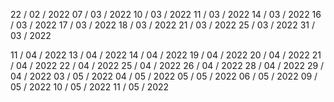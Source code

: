 22 / 02 / 2022
07 / 03 / 2022
10 / 03 / 2022
11 / 03 / 2022
14 / 03 / 2022
16 / 03 / 2022
17 / 03 / 2022
18 / 03 / 2022
21 / 03 / 2022
25 / 03 / 2022
31 / 03 / 2022

11 / 04 / 2022
13 / 04 / 2022
14 / 04 / 2022
19 / 04 / 2022
20 / 04 / 2022
21 / 04 / 2022
22 / 04 / 2022
25 / 04 / 2022
26 / 04 / 2022
28 / 04 / 2022
29 / 04 / 2022
03 / 05 / 2022 
04 / 05 / 2022 
05 / 05 / 2022
06 / 05 / 2022
09 / 05 / 2022
10 / 05 / 2022
11 / 05 / 2022
